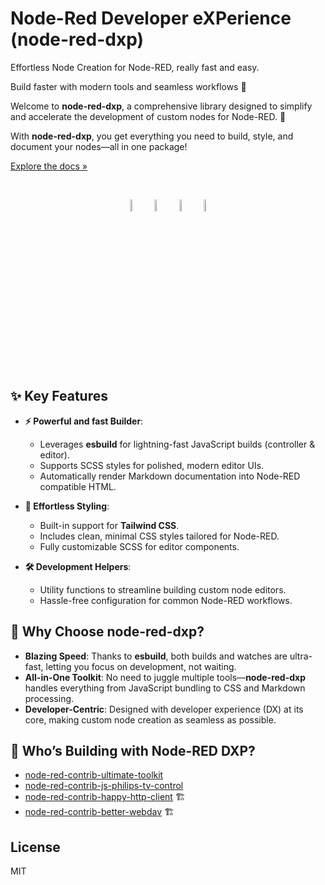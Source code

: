 # Node-Red Developer eXPerience (node-red-dxp)

Effortless Node Creation for Node-RED, really fast and easy.

Build faster with modern tools and seamless workflows 🚀

Welcome to **node-red-dxp**, a comprehensive library designed to simplify and accelerate the development of custom nodes for Node-RED. 🚀

With **node-red-dxp**, you get everything you need to build, style, and document your nodes—all in one package!

[Explore the docs »](https://clement-berard.github.io/node-red-dxp/)

<br/>
<p align="center">
  <img src="https://nodered.org/about/resources/media/node-red-icon-2.svg" alt="alt text" width="7%"/>
  <img src="https://upload.wikimedia.org/wikipedia/commons/4/4c/Typescript_logo_2020.svg" alt="alt text" width="7%"/>
  <img src="https://upload.wikimedia.org/wikipedia/commons/d/d5/Tailwind_CSS_Logo.svg" alt="alt text" width="7%"/>
  <img src="https://upload.wikimedia.org/wikipedia/commons/9/96/Sass_Logo_Color.svg" alt="alt text" width="7%"/>
</p>

## ✨ Key Features

- **⚡ Powerful and fast Builder**:
    - Leverages **esbuild** for lightning-fast JavaScript builds (controller & editor).
    - Supports SCSS styles for polished, modern editor UIs.
    - Automatically render Markdown documentation into Node-RED compatible HTML.


- **🎨 Effortless Styling**:
    - Built-in support for **Tailwind CSS**.
    - Includes clean, minimal CSS styles tailored for Node-RED.
    - Fully customizable SCSS for editor components.


- **🛠️ Development Helpers**:
    - Utility functions to streamline building custom node editors.
    - Hassle-free configuration for common Node-RED workflows.


## 🚀 Why Choose node-red-dxp?

- **Blazing Speed**: Thanks to **esbuild**, both builds and watches are ultra-fast, letting you focus on development, not waiting.
- **All-in-One Toolkit**: No need to juggle multiple tools—**node-red-dxp** handles everything from JavaScript bundling to CSS and Markdown processing.
- **Developer-Centric**: Designed with developer experience (DX) at its core, making custom node creation as seamless as possible.

## 💪 Who’s Building with Node-RED DXP?

- [node-red-contrib-ultimate-toolkit](https://www.npmjs.com/package/@keload/node-red-contrib-ultimate-toolkit)️
- [node-red-contrib-js-philips-tv-control](https://www.npmjs.com/package/@keload/node-red-contrib-js-philips-tv-control)
- [node-red-contrib-happy-http-client](https://www.npmjs.com/package/@keload/node-red-contrib-happy-http-client) 🏗️
- [node-red-contrib-better-webdav](https://www.npmjs.com/package/@keload/node-red-contrib-better-webdav) 🏗️

## License

MIT
